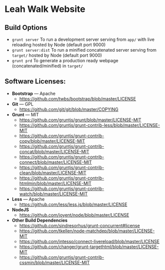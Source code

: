 # Leah Walk Website

## Build Options
   * `grunt server` To run a development server serving from `app/` with live reloading hosted by Node (default port 9000)
   * `grunt server:dist` To run a minified concatenated server serving from `target/` hosted by Node (default port 9000)
   * `grunt prd` To generate a production ready webpage (concatenated/minified) in `target/`

## Software Licenses:
   * **Bootstrap** — Apache
       * https://github.com/twbs/bootstrap/blob/master/LICENSE 
   * **Git** — GPL
       * https://github.com/git/git/blob/master/COPYING
   * **Grunt** — MIT
       * https://github.com/gruntjs/grunt/blob/master/LICENSE-MIT
       * https://github.com/gruntjs/grunt-contrib-less/blob/master/LICENSE-MIT
       * https://github.com/gruntjs/grunt-contrib-copy/blob/master/LICENSE-MIT
       * https://github.com/gruntjs/grunt-contrib-concat/blob/master/LICENSE-MIT
       * https://github.com/gruntjs/grunt-contrib-connect/blob/master/LICENSE-MIT
       * https://github.com/gruntjs/grunt-contrib-clean/blob/master/LICENSE-MIT
       * https://github.com/gruntjs/grunt-contrib-htmlmin/blob/master/LICENSE-MIT
       * https://github.com/gruntjs/grunt-contrib-watch/blob/master/LICENSE-MIT
   * **Less** — Apache
       * https://github.com/less/less.js/blob/master/LICENSE
   * **NodeJS**
       * https://github.com/joyent/node/blob/master/LICENSE
   * **Other Build Dependencies**
       * https://github.com/sindresorhus/grunt-concurrent#license
       * https://github.com/tkellen/node-matchdep/blob/master/LICENSE-MIT
       * https://github.com/intesso/connect-livereload/blob/master/LICENSE
       * https://github.com/changer/grunt-targethtml/blob/master/LICENSE-MIT
       * https://github.com/gruntjs/grunt-contrib-cssmin/blob/master/LICENSE-MIT

